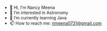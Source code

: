 - 👋 Hi, I’m Nancy Meena
- 👀 I’m interested in Astronomy
- 🌱 I’m currently learning Java
- 📫 How to reach me: nmeena0731@gmail.com

<!---
nmeena2/nmeena2 is a ✨ special ✨ repository because its `README.md` (this file) appears on your GitHub profile.
You can click the Preview link to take a look at your changes.
--->
